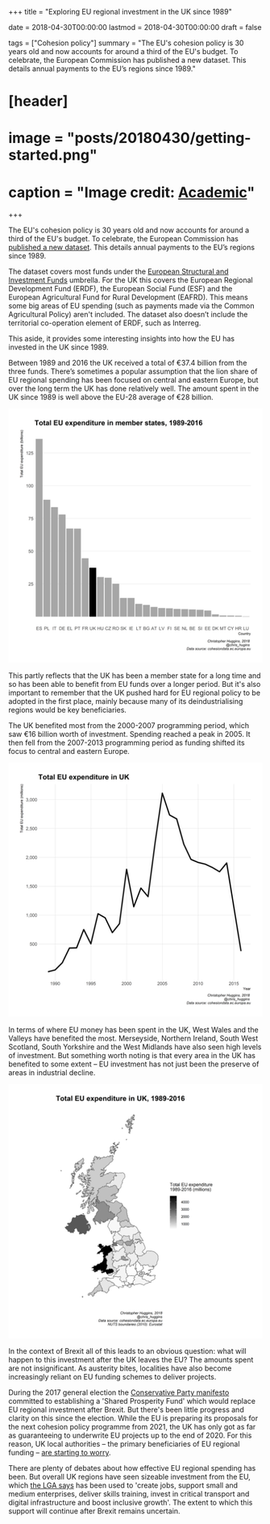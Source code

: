 +++
title = "Exploring EU regional investment in the UK since 1989"

date = 2018-04-30T00:00:00
lastmod = 2018-04-30T00:00:00
draft = false

tags = ["Cohesion policy"]
summary = "The EU's cohesion policy is 30 years old and now accounts for around a third of the EU's budget. To celebrate, the European Commission has published a new dataset. This details annual payments to the EU’s regions since 1989."

# [header]
# image = "posts/20180430/getting-started.png"
# caption = "Image credit: [**Academic**](https://github.com/gcushen/hugo-academic/)"

+++

The EU's cohesion policy is 30 years old and now accounts for around a third of the EU's budget. To celebrate, the European Commission has [published a new dataset](https://cohesiondata.ec.europa.eu/EU-Level/Historic-EU-payments-regionalised-and-modelled/tc55-7ysv). This details annual payments to the EU’s regions since 1989.

The dataset covers most funds under the [European Structural and Investment Funds](https://ec.europa.eu/info/funding-tenders/funding-opportunities/funding-programmes/overview-funding-programmes/european-structural-and-investment-funds_en) umbrella. For the UK this covers the European Regional Development Fund (ERDF), the European Social Fund (ESF) and the European Agricultural Fund for Rural Development (EAFRD). This means some big areas of EU spending (such as payments made via the Common Agricultural Policy) aren't included. The dataset also doesn’t include the territorial co-operation element of ERDF, such as Interreg.

This aside, it provides some interesting insights into how the EU has invested in the UK since 1989.

Between 1989 and 2016 the UK received a total of €37.4 billion from the three funds. There’s sometimes a popular assumption that the lion share of EU regional spending has been focused on central and eastern Europe, but over the long term the UK has done relatively well. The amount spent in the UK since 1989 is well above the EU-28 average of €28 billion.

![](https://github.com/christopherhuggins/website/raw/master/static/img/posts/20180430/plot_by_country.png)

This partly reflects that the UK has been a member state for a long time and so has been able to benefit from EU funds over a longer period. But it's also important to remember that the UK pushed hard for EU regional policy to be adopted in the first place, mainly because many of its deindustrialising regions would be key beneficiaries.

The UK benefited most from the 2000-2007 programming period, which saw €16 billion worth of investment. Spending reached a peak in 2005. It then fell from the 2007-2013 programming period as funding shifted its focus to central and eastern Europe.

![](https://github.com/christopherhuggins/website/raw/master/static/img/posts/20180430/plot_uk_by_year.png)

In terms of where EU money has been spent in the UK, West Wales and the Valleys have benefited the most. Merseyside, Northern Ireland, South West Scotland, South Yorkshire and the West Midlands have also seen high levels of investment. But something worth noting is that every area in the UK has benefited to some extent – EU investment has not just been the preserve of areas in industrial decline.

![](https://github.com/christopherhuggins/website/raw/master/static/img/posts/20180430/plot_by_region.png)

In the context of Brexit all of this leads to an obvious question: what will happen to this investment after the UK leaves the EU? The amounts spent are not insignificant. As austerity bites, localities have also become increasingly reliant on EU funding schemes to deliver projects.

During the 2017 general election the [Conservative Party manifesto](https://www.conservatives.com/manifesto) committed to establishing a 'Shared Prosperity Fund' which would replace EU regional investment after Brexit. But there's been little progress and clarity on this since the election. While the EU is preparing its proposals for the next cohesion policy programme from 2021, the UK has only got as far as guaranteeing to underwrite EU projects up to the end of 2020. For this reason, UK local authorities – the primary beneficiaries of EU regional funding – [are starting to worry](https://www.local.gov.uk/about/news/urgent-clarity-needed-eu-funds-councils-warn).

There are plenty of debates about how effective EU regional spending has been. But overall UK regions have seen sizeable investment from the EU, which [the LGA says](https://www.local.gov.uk/about/news/urgent-clarity-needed-eu-funds-councils-warn) has been used to 'create jobs, support small and medium enterprises, deliver skills training, invest in critical transport and digital infrastructure and boost inclusive growth'. The extent to which this support will continue after Brexit remains uncertain.
